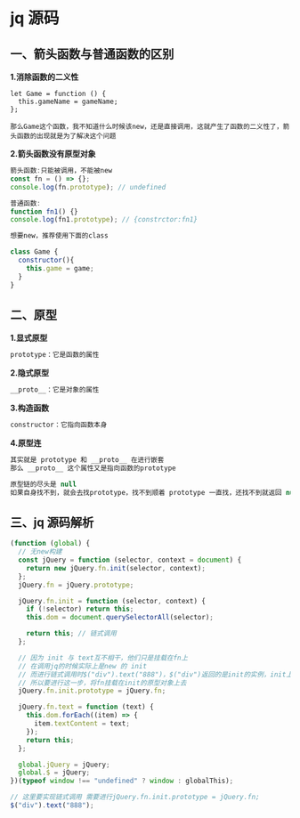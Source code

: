 # jq 源码

## 一、箭头函数与普通函数的区别

**1.消除函数的二义性**

```js{5}
let Game = function () {
  this.gameName = gameName;
};

那么Game这个函数，我不知道什么时候该new，还是直接调用，这就产生了函数的二义性了，箭头函数的出现就是为了解决这个问题
```

**2.箭头函数没有原型对象**

```js
箭头函数:只能被调用，不能被new
const fn = () => {};
console.log(fn.prototype); // undefined

普通函数:
function fn1() {}
console.log(fn1.prototype); // {constrctor:fn1}

想要new，推荐使用下面的class

class Game {
  constructor(){
    this.game = game;
  }
}
```

## 二、原型

**1.显式原型**

```js
prototype：它是函数的属性
```

**2.隐式原型**

```js
__proto__：它是对象的属性
```

**3.构造函数**

```js
constructor：它指向函数本身
```

**4.原型连**

```js
其实就是 prototype 和 __proto__ 在进行嵌套
那么 __proto__ 这个属性又是指向函数的prototype
```

```js
原型链的尽头是 null
如果自身找不到，就会去找prototype，找不到顺着 prototype 一直找，还找不到就返回 null
```

<!-- ::: info
This is an info box.
:::

::: tip
This is a tip.
:::

::: warning
This is a warning.
:::

::: danger
This is a dangerous warning.
:::

::: details
This is a details block.
::: -->

## 三、jq 源码解析

```js
(function (global) {
  // 无new构建
  const jQuery = function (selector, context = document) {
    return new jQuery.fn.init(selector, context);
  };
  jQuery.fn = jQuery.prototype;

  jQuery.fn.init = function (selector, context) {
    if (!selector) return this;
    this.dom = document.querySelectorAll(selector);

    return this; // 链式调用
  };

  // 因为 init 与 text互不相干，他们只是挂载在fn上
  // 在调用jq的时候实际上是new 的 init
  // 而进行链式调用时$("div").text("888")，$("div")返回的是init的实例，init上是没有text函数的
  // 所以要进行这一步，将fn挂载在init的原型对象上去
  jQuery.fn.init.prototype = jQuery.fn;

  jQuery.fn.text = function (text) {
    this.dom.forEach((item) => {
      item.textContent = text;
    });
    return this;
  };

  global.jQuery = jQuery;
  global.$ = jQuery;
})(typeof window !== "undefined" ? window : globalThis);

// 这里要实现链式调用 需要进行jQuery.fn.init.prototype = jQuery.fn;
$("div").text("888");
```

<!-- ## 贡献者 -->

<!-- <script setup>
  import {VPTeamMembers} from 'vitepress/theme'
  const members = [
    {
      name: 'oyy',
      title: '主要开发者',
      avatar: '',
      link: ''
    }
  ]
  <VPTeamMembers size="small" :members="members"></VPTeamMembers>
</script> -->
